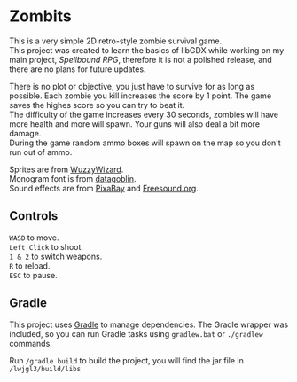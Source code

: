 # Zombits

This is a very simple 2D retro-style zombie survival game.  
This project was created to learn the basics of libGDX while working on my main project, *Spellbound RPG*, therefore it is not a polished release, and there are no plans for future updates.  
  
There is no plot or objective, you just have to survive for as long as possible. Each zombie you kill increases the score by 1 point. The game saves the highes score so you can try to beat it.  
The difficulty of the game increases every 30 seconds, zombies will have more health and more will spawn. Your guns will also deal a bit more damage.    
During the game random ammo boxes will spawn on the map so you don't run out of ammo.  

Sprites are from [WuzzyWizard](https://wuzzywizard.itch.io/).  
Monogram font is from [datagoblin](https://datagoblin.itch.io/).  
Sound effects are from [PixaBay](https://pixabay.com/) and [Freesound.org](https://freesound.org/).  

## Controls

`WASD` to move.  
`Left Click` to shoot.  
`1 & 2` to switch weapons.  
`R` to reload.  
`ESC` to pause.  

## Gradle

This project uses [Gradle](https://gradle.org/) to manage dependencies.
The Gradle wrapper was included, so you can run Gradle tasks using `gradlew.bat` or `./gradlew` commands.  
  
Run `/gradle build` to build the project, you will find the jar file in `/lwjgl3/build/libs`